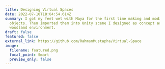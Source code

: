 ```yaml
---
title: Designing Virtual Spaces
date: 2022-07-10T18:04:54.614Z
summary: I got my feet wet with Maya for the first time making and modifying 3D
  objects. Then imported them into Unity scene I designed as concept art for a
  woodland environment.
draft: false
featured: false
external_link: https://github.com/RahmanMustapha/Virtual-Space
image:
  filename: featured.png
  focal_point: Smart
  preview_only: false
---
```

